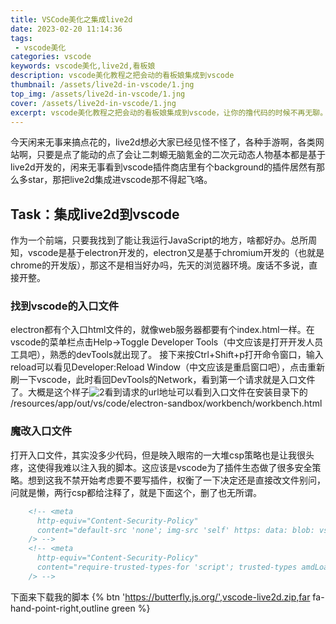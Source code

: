 ```yaml
---
title: VSCode美化之集成live2d
date: 2023-02-20 11:14:36
tags: 
 - vscode美化
categories: vscode
keywords: vscode美化,live2d,看板娘
description: vscode美化教程之把会动的看板娘集成到vscode
thumbnail: /assets/live2d-in-vscode/1.jng
top_img: /assets/live2d-in-vscode/1.jng
cover: /assets/live2d-in-vscode/1.jng
excerpt: vscode美化教程之把会动的看板娘集成到vscode，让你的撸代码的时候不再无聊。
---
```


今天闲来无事来搞点花的，live2d想必大家已经见怪不怪了，各种手游啊，各类网站啊，只要是点了能动的<span class="shy-block">点了会让二刺螈无脑氪金的</span>二次元动态人物基本都是基于live2d开发的，闲来无事看到vscode插件商店里有个background的插件居然有那么多star，那把live2d集成进vscode那不得起飞咯。

## Task：集成live2d到vscode

作为一个前端，只要我找到了能让我运行JavaScript的地方，啥都好办。总所周知，vscode是基于electron开发的，electron又是基于chromium开发的（也就是chrome的开发版），那这不是相当好办吗，先天的浏览器环境。废话不多说，直接开整。

### 找到vscode的入口文件

electron都有个入口html文件的，就像web服务器都要有个index.html一样。在vscode的菜单栏点击Help->Toggle Developer Tools（中文应该是打开开发人员工具吧），熟悉的devTools就出现了。
接下来按Ctrl+Shift+p打开命令窗口，输入reload可以看见Developer:Reload Window（中文应该是重启窗口吧），点击重新刷一下vscode，此时看回DevTools的Network，看到第一个请求就是入口文件了。大概是这个样子![2](/assets/live2d-in-vscode/2.png)看到请求的url地址可以看到入口文件在安装目录下的
/resources/app/out/vs/code/electron-sandbox/workbench/workbench.html

### 魔改入口文件

打开入口文件，其实没多少代码，但是映入眼帘的一大堆csp策略也是让我很头疼，这使得我难以注入我的脚本。这应该是vscode为了插件生态做了很多安全策略。想到这我不禁开始考虑要不要写插件，权衡了一下决定还是直接改文件<span class="shy-block">别问，问就是懒</span>，两行csp都给注释了，就是下面这个，删了也无所谓。

``` html
    <!-- <meta
      http-equiv="Content-Security-Policy"
      content="default-src 'none'; img-src 'self' https: data: blob: vscode-remote-resource:; media-src 'self'; frame-src 'self' vscode-webview:; object-src 'self'; script-src 'self' 'unsafe-eval' blob:; style-src 'self' 'unsafe-inline'; connect-src 'self' https: ws:; font-src 'self' https: vscode-remote-resource:;"
    /> -->
    <!-- <meta
      http-equiv="Content-Security-Policy"
      content="require-trusted-types-for 'script'; trusted-types amdLoader cellRendererEditorText defaultWorkerFactory diffEditorWidget stickyScrollViewLayer editorGhostText domLineBreaksComputer editorViewLayer diffReview dompurify notebookRenderer safeInnerHtml standaloneColorizer tokenizeToString;"
    /> -->
```

下面来下载我的脚本 {% btn 'https://butterfly.js.org/',vscode-live2d.zip,far fa-hand-point-right,outline green %}
